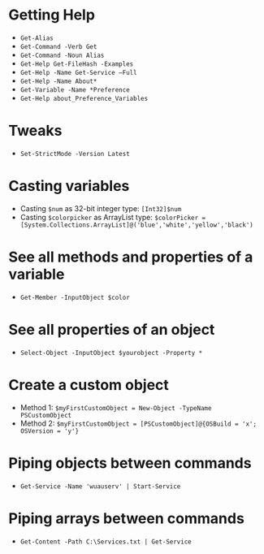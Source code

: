 # Getting Help
- `Get-Alias`
- `Get-Command -Verb Get`
- `Get-Command -Noun Alias`
- `Get-Help Get-FileHash -Examples`
- `Get-Help -Name Get-Service –Full`
- `Get-Help -Name About*`
- `Get-Variable -Name *Preference`
- `Get-Help about_Preference_Variables`
# Tweaks
- `Set-StrictMode -Version Latest`
# Casting variables
- Casting `$num` as 32-bit integer type: `[Int32]$num`
- Casting `$colorpicker` as ArrayList type: `$colorPicker = [System.Collections.ArrayList]@('blue','white','yellow','black')`
# See all methods and properties of a variable
- `Get-Member -InputObject $color`
# See all properties of an object
- `Select-Object -InputObject $yourobject -Property *`
# Create a custom object
- Method 1: `$myFirstCustomObject = New-Object -TypeName PSCustomObject`
- Method 2: `$myFirstCustomObject = [PSCustomObject]@{OSBuild = 'x'; OSVersion = 'y'}`
# Piping objects between commands
- `Get-Service -Name 'wuauserv' | Start-Service`
# Piping arrays between commands
- `Get-Content -Path C:\Services.txt | Get-Service`
